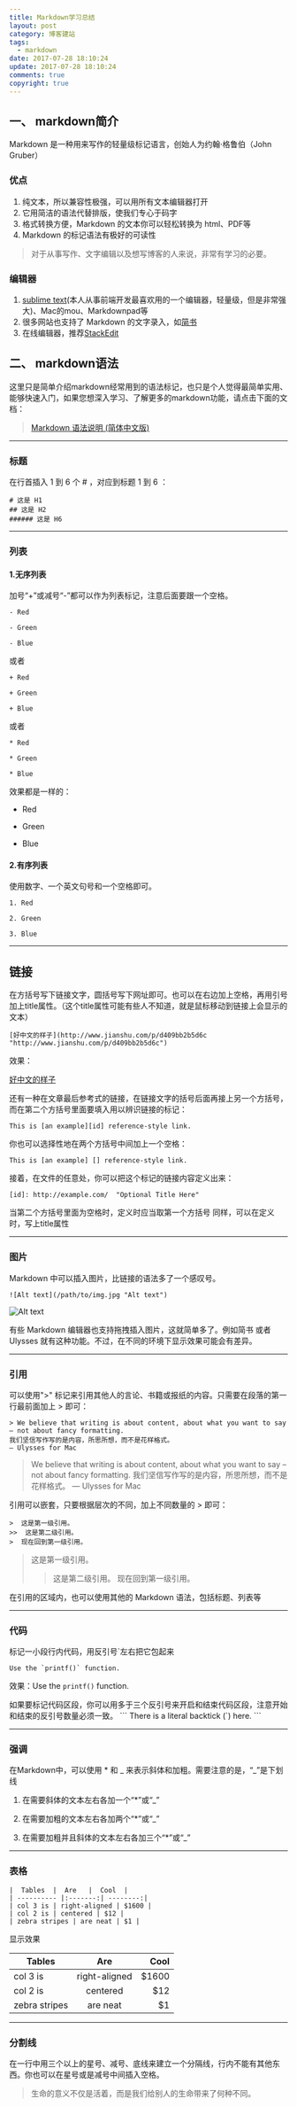 ```yaml
---
title: Markdown学习总结
layout: post
category: 博客建站
tags:
  - markdown
date: 2017-07-28 18:10:24
update: 2017-07-28 18:10:24
comments: true
copyright: true
---
```


## 一、 markdown简介

Markdown 是一种用来写作的轻量级标记语言，创始人为约翰·格鲁伯（John Gruber）

### 优点
1. 纯文本，所以兼容性极强，可以用所有文本编辑器打开
2. 它用简洁的语法代替排版，使我们专心于码字
3. 格式转换方便，Markdown 的文本你可以轻松转换为 html、PDF等
4. Markdown 的标记语法有极好的可读性

>对于从事写作、文字编辑以及想写博客的人来说，非常有学习的必要。

<!-- more -->

### 编辑器
1. [sublime text](http://www.sublimetext.com/)(本人从事前端开发最喜欢用的一个编辑器，轻量级，但是非常强大)、Mac的mou、Markdownpad等
2. 很多网站也支持了 Markdown 的文字录入，如[简书](http://www.jianshu.com "http://www.jianshu.com")
3. 在线编辑器，推荐[StackEdit](https://stackedit.io/editor "https://stackedit.io/editor")

## 二、 markdown语法
这里只是简单介绍markdown经常用到的语法标记，也只是个人觉得最简单实用、能够快速入门，如果您想深入学习、了解更多的markdown功能，请点击下面的文档：

>[Markdown 语法说明 (简体中文版)](https://github.com/riku/Markdown-Syntax-CN/blob/master/syntax.md "https://github.com/riku/Markdown-Syntax-CN/blob/master/syntax.md")

**********************************************************************

### 标题

在行首插入 1 到 6 个 # ，对应到标题 1 到 6 ：

```
# 这是 H1
## 这是 H2
###### 这是 H6
```

*****************************************************************

### 列表

#### 1.无序列表
加号“+”或减号“-”都可以作为列表标记，注意后面要跟一个空格。

```
- Red

- Green

- Blue
```

或者
```
+ Red

+ Green

+ Blue
```
或者
```
* Red

* Green

* Blue
```
效果都是一样的：

* Red

* Green

* Blue

#### 2.有序列表
使用数字、一个英文句号和一个空格即可。

```
1. Red

2. Green

3. Blue
```

*****************************************************************

## 链接

在方括号写下链接文字，圆括号写下网址即可。也可以在右边加上空格，再用引号加上title属性。（这个title属性可能有些人不知道，就是鼠标移动到链接上会显示的文本）

```
[好中文的样子](http://www.jianshu.com/p/d409bb2b5d6c "http://www.jianshu.com/p/d409bb2b5d6c")
```
效果：

[好中文的样子](http://www.jianshu.com/p/d409bb2b5d6c "http://www.jianshu.com/p/d409bb2b5d6c")

还有一种在文章最后参考式的链接，在链接文字的括号后面再接上另一个方括号，而在第二个方括号里面要填入用以辨识链接的标记：
```
This is [an example][id] reference-style link.
```
你也可以选择性地在两个方括号中间加上一个空格：
```
This is [an example] [] reference-style link.
```
接着，在文件的任意处，你可以把这个标记的链接内容定义出来：
```
[id]: http://example.com/  "Optional Title Here"
```
当第二个方括号里面为空格时，定义时应当取第一个方括号
同样，可以在定义时，写上title属性

*****************************************************************************

### 图片
Markdown 中可以插入图片，比链接的语法多了一个感叹号。

```
![Alt text](/path/to/img.jpg "Alt text")
```

![Alt text](/path/to/img.jpg "Alt text")

有些 Markdown 编辑器也支持拖拽插入图片，这就简单多了。例如简书 或者 Ulysses 就有这种功能。不过，在不同的环境下显示效果可能会有差异。

*******************************************************

### 引用

可以使用">" 标记来引用其他人的言论、书籍或报纸的内容。只需要在段落的第一行最前面加上 > 即可：
```
> We believe that writing is about content, about what you want to say – not about fancy formatting. 
我们坚信写作写的是内容，所思所想，而不是花样格式。
— Ulysses for Mac
```
> We believe that writing is about content, about what you want to say – not about fancy formatting. 
我们坚信写作写的是内容，所思所想，而不是花样格式。
— Ulysses for Mac

引用可以嵌套，只要根据层次的不同，加上不同数量的 > 即可：
```
>  这是第一级引用。
>>  这是第二级引用。
>  现在回到第一级引用。
```

>  这是第一级引用。
>>  这是第二级引用。
>  现在回到第一级引用。

在引用的区域内，也可以使用其他的 Markdown 语法，包括标题、列表等

*****************************************************************

### 代码
标记一小段行内代码，用反引号`左右把它包起来
```
Use the `printf()` function.
```
效果：Use the `printf()` function.

如果要标记代码区段，你可以用多于三个反引号来开启和结束代码区段，注意开始和结束的反引号数量必须一致。
\```
There is a literal backtick (`) here.
\```

*******************************************************************************

### 强调

在Markdown中，可以使用 * 和 _ 来表示斜体和加粗。需要注意的是，“_”是下划线

1. 在需要斜体的文本左右各加一个“*”或“_” 

2. 在需要加粗的文本左右各加两个“*”或“_” 

3. 在需要加粗并且斜体的文本左右各加三个“*”或“_” 

******************************************************************************

### 表格

```
|  Tables  |  Are   |  Cool  |
| ---------- |:-------:| --------:|
| col 3 is | right-aligned | $1600 |
| col 2 is | centered | $12 |
| zebra stripes | are neat | $1 |
```
显示效果

|  Tables  |  Are   |  Cool  |
| ---------- |:-------:| --------:|
| col 3 is | right-aligned | $1600 |
| col 2 is | centered | $12 |
| zebra stripes | are neat | $1 |

***************************************************************************

### 分割线

在一行中用三个以上的星号、减号、底线来建立一个分隔线，行内不能有其他东西。你也可以在星号或是减号中间插入空格。

<blockquote class="blockquote-center">生命的意义不仅是活着，而是我们给别人的生命带来了何种不同。</blockquote>